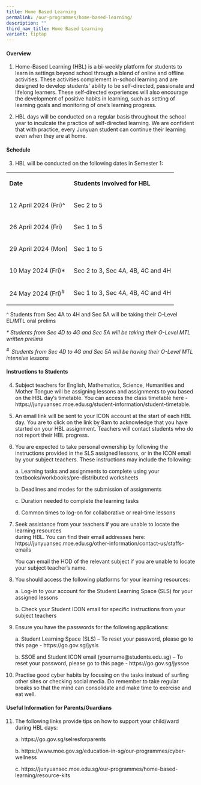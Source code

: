```yaml
---
title: Home Based Learning
permalink: /our-programmes/home-based-learning/
description: ""
third_nav_title: Home Based Learning
variant: tiptap
---
```

<h4><strong>Overview</strong></h4>
<ol data-tight="true" class="tight">
<li>
<p>Home-Based Learning (HBL) is a bi-weekly platform for students to learn
in settings beyond school through a blend of online and offline activities.
These activities complement in-school learning and are designed&nbsp;to&nbsp;develop
students' ability to be self-directed, passionate and lifelong learners.
These self-directed experiences will also encourage the development of
positive habits in learning, such as setting of learning goals and monitoring
of one’s learning progress.</p>
</li>
<li>
<p>HBL days will be conducted on a regular basis throughout the school year
to inculcate the practice of self-directed learning. We are confident that
with practice, every Junyuan student can continue their learning even when
they are at home.&nbsp;</p>
</li>
</ol>
<h4><strong>Schedule</strong></h4>
<ol start="3" data-tight="true" class="tight">
<li>
<p>HBL will be conducted on the following dates in Semester 1:</p>
</li>
</ol>
<table>
<tbody>
<tr>
<td rowspan="1" colspan="1">
<p><strong>Date</strong>
</p>
</td>
<td rowspan="1" colspan="1">
<p><strong>Students Involved for HBL</strong>
</p>
</td>
</tr>
<tr>
<td rowspan="1" colspan="1">
<p>12 April 2024 (Fri)^</p>
</td>
<td rowspan="1" colspan="1">
<p>Sec 2 to 5</p>
</td>
</tr>
<tr>
<td rowspan="1" colspan="1">
<p>26 April 2024 (Fri)</p>
</td>
<td rowspan="1" colspan="1">
<p>Sec 1 to 5</p>
</td>
</tr>
<tr>
<td rowspan="1" colspan="1">
<p>29 April 2024 (Mon)</p>
</td>
<td rowspan="1" colspan="1">
<p>Sec 1 to 5</p>
</td>
</tr>
<tr>
<td rowspan="1" colspan="1">
<p>10 May 2024 (Fri)*</p>
</td>
<td rowspan="1" colspan="1">
<p>Sec 2 to 3, Sec 4A, 4B, 4C and 4H</p>
</td>
</tr>
<tr>
<td rowspan="1" colspan="1">
<p>24 May 2024 (Fri)<sup>#</sup>
</p>
</td>
<td rowspan="1" colspan="1">
<p>Sec 1 to 3, Sec 4A, 4B, 4C and 4H</p>
</td>
</tr>
</tbody>
</table>
<p>^ Students from Sec 4A to 4H and Sec 5A will be taking their O-Level EL/MTL
oral prelims</p>
<p><em>* Students from Sec 4D to 4G and Sec 5A will be taking their O-Level MTL written prelims</em>
</p>
<p><em><sup>#&nbsp; </sup>Students from Sec 4D to 4G and Sec 5A will be having their O-Level MTL intensive lessons</em>
</p>
<h4><strong>Instructions to Students</strong></h4>
<ol start="4" data-tight="true" class="tight">
<li>
<p>Subject teachers for English, Mathematics, Science, Humanities and Mother
Tongue will be assigning lessons and assignments to you based on the HBL
day’s timetable. You can access the class timetable here - <a rel="noopener noreferrer nofollow" target="_blank">https://junyuansec.moe.edu.sg/student-information/student-timetable</a>.</p>
<p></p>
</li>
<li>
<p>An email link will be sent to your ICON account at the start of each HBL
day. You are to click on the link by 8am to acknowledge that you have started
on your HBL assignment. Teachers will contact students who do not report
their HBL progress.</p>
<p></p>
</li>
<li>
<p>You are expected to take personal ownership by&nbsp;following the instructions
provided in the SLS assigned lessons, or in the ICON email by your subject
teachers. These instructions may include the following:</p>
<p>a. Learning tasks and assignments to complete using your textbooks/workbooks/pre-distributed
worksheets</p>
<p>b. Deadlines and modes for the submission of assignments</p>
<p>c. Duration needed to complete the learning tasks</p>
<p>d. Common times to log-on for collaborative or real-time lessons</p>
<p></p>
</li>
<li>
<p>Seek assistance from your teachers if you are unable to locate the learning
resources
<br>during HBL. You can find their email addresses here: <a rel="noopener noreferrer nofollow" target="_blank">https://junyuansec.moe.edu.sg/other-information/contact-us/staffs-emails</a>
</p>
<p>You can email the HOD of the relevant subject if you are unable to locate
your subject teacher’s name.&nbsp;</p>
<p></p>
</li>
<li>
<p>You should access the following platforms for your learning resources:</p>
<p>a. Log-in to your account for the Student Learning Space (SLS) for your
assigned lessons</p>
<p>b. Check your Student ICON email for specific instructions from your subject
teachers&nbsp;</p>
<p></p>
</li>
<li>
<p>Ensure you have the passwords for the following applications:</p>
<p>a. Student Learning Space (SLS) – To reset your password, please go to
this page - <a rel="noopener noreferrer nofollow" target="_blank">https://go.gov.sg/jysls</a>
</p>
<p>b. SSOE and Student ICON email (<a rel="noopener noreferrer nofollow" target="_blank">yourname@students.edu.sg</a>)
– To reset your password, please go to this page - <a rel="noopener noreferrer nofollow" target="_blank">https://go.gov.sg/jyssoe</a>
</p>
<p></p>
</li>
<li>
<p>Practise good cyber habits by focusing on the tasks instead of surfing
other sites or checking social media. Do remember to take regular breaks
so that the mind can consolidate and make time to exercise and eat well.</p>
<p></p>
</li>
</ol>
<h4><strong>Useful Information for Parents/Guardians</strong></h4>
<ol start="11" data-tight="true" class="tight">
<li>
<p>The following links provide tips on how to support your child/ward during
HBL days:</p>
<p>a. <a rel="noopener noreferrer nofollow" target="_blank">https://go.gov.sg/selresforparents</a>
</p>
<p>b. <a rel="noopener noreferrer nofollow" target="_blank">https://www.moe.gov.sg/education-in-sg/our-programmes/cyber-wellness</a>
</p>
<p>c. <a rel="noopener noreferrer nofollow" target="_blank">https://junyuansec.moe.edu.sg/our-programmes/home-based-learning/resource-kits</a>
</p>
</li>
</ol>
<p></p>